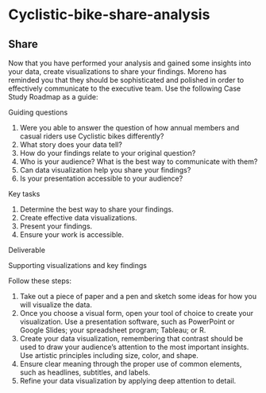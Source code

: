 # Cyclistic-bike-share-analysis

## Share

Now that you have performed your analysis and gained some insights into your data, create visualizations to share your
findings. Moreno has reminded you that they should be sophisticated and polished in order to effectively communicate to the
executive team. Use the following Case Study Roadmap as a guide:

Guiding questions

1. Were you able to answer the question of how annual members and casual riders use Cyclistic bikes differently? 
2. What story does your data tell? 
3. How do your findings relate to your original question? 
4. Who is your audience? What is the best way to communicate with them? 
5. Can data visualization help you share your findings? 
6. Is your presentation accessible to your audience?

Key tasks

1. Determine the best way to share your findings.
2. Create effective data visualizations.
3. Present your findings.
4. Ensure your work is accessible.

Deliverable

Supporting visualizations and key findings

Follow these steps:
1. Take out a piece of paper and a pen and sketch some ideas for how you will visualize the data.
2. Once you choose a visual form, open your tool of choice to create your visualization. Use a presentation software, such as PowerPoint or Google Slides; your spreadsheet program; Tableau; or R.
3. Create your data visualization, remembering that contrast should be used to draw your audience’s attention to the most important insights. Use artistic principles including size, color, and shape.
4. Ensure clear meaning through the proper use of common elements, such as headlines, subtitles, and labels.
5. Refine your data visualization by applying deep attention to detail.
